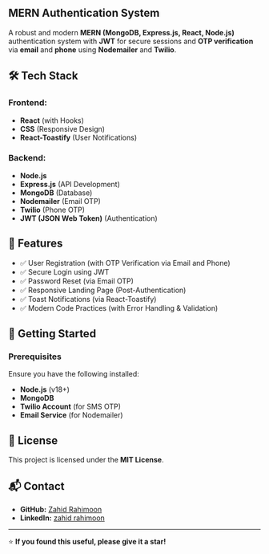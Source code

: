 ## MERN Authentication System

A robust and modern **MERN (MongoDB, Express.js, React, Node.js)** authentication system with **JWT** for secure sessions and **OTP verification** via **email** and **phone** using **Nodemailer** and **Twilio**.

## 🛠️ Tech Stack

### Frontend:
- **React** (with Hooks)
- **CSS** (Responsive Design)
- **React-Toastify** (User Notifications)

### Backend:
- **Node.js**
- **Express.js** (API Development)
- **MongoDB** (Database)
- **Nodemailer** (Email OTP)
- **Twilio** (Phone OTP)
- **JWT (JSON Web Token)** (Authentication)

## 📌 Features

- ✅ User Registration (with OTP Verification via Email and Phone)
- ✅ Secure Login using JWT
- ✅ Password Reset (via Email OTP)
- ✅ Responsive Landing Page (Post-Authentication)
- ✅ Toast Notifications (via React-Toastify)
- ✅ Modern Code Practices (with Error Handling & Validation)

## 🚀 Getting Started

### Prerequisites
Ensure you have the following installed:
- **Node.js** (v18+)
- **MongoDB**
- **Twilio Account** (for SMS OTP)
- **Email Service** (for Nodemailer)


## 📜 License
This project is licensed under the **MIT License**.

## 📬 Contact
- **GitHub:** [Zahid Rahimoon](https://github.com/zahidrahimoon)
- **LinkedIn:** [zahid rahimoon](https://linkedin.com/in/zahidrahimoon)

---

⭐ **If you found this useful, please give it a star!**


